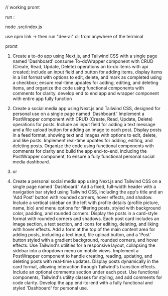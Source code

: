 // working promt 

run : 

node .src/index.js

use 
npm link -> 
then run "dev-ai" cli from anywhere of the terminal 

promt 
1. Create a to-do app using Next.js, and Tailwind CSS with a single page named 'Dashboard' consume To-doWrapper component with CRUD (Create, Read, Update, Delete) operations on to-do items with api created; include an input field and button for adding items, display items in a list format with options to edit, delete, and mark as completed using a checkbox; ensure real-time updates for adding, editing, and deleting items, and organize the code using functional components with comments for clarity. develop end to end app and wrapper component with entire app fully function

1. Create a social media app using Next.js and Tailwind CSS, designed for personal use on a single page named 'Dashboard.' Implement a PostWrapper component with CRUD (Create, Read, Update, Delete) operations for posts. Include an input field for adding a text message and a file upload button for adding an image to each post. Display posts in a feed format, showing text and images with options to edit, delete, and like posts. Implement real-time updates for adding, editing, and deleting posts. Organize the code using functional components with comments for clarity and build the app end-to-end, including the PostWrapper component, to ensure a fully functional personal social media dashboard.
2. or 
3. Create a personal social media app using Next.js and Tailwind CSS on a single page named 'Dashboard.' Add a fixed, full-width header with a navigation bar styled using Tailwind CSS, including the app's title and an 'Add Post' button with rounded corners, hover effects, and shadow. Include a vertical sidebar on the left with profile details (profile picture, name, bio) and menu options for filtering posts, styled with background color, padding, and rounded corners. Display the posts in a card-style format with rounded corners and shadows. Each post card includes an image section, a text section, and icons for editing, deleting, and liking with hover effects. Add a form at the top of the main content area for adding posts, including a text input, file upload button, and a 'Post' button styled with a gradient background, rounded corners, and hover effects. Use Tailwind's utilities for a responsive layout, collapsing the sidebar into a dropdown menu on mobile views. Implement a PostWrapper component to handle creating, reading, updating, and deleting posts with real-time updates. Display posts dynamically in the card format, allowing interaction through Tailwind's transition effects. Include an optional comments section under each post. Use functional components, Tailwind's utility classes for styling, and add comments for code clarity. Develop the app end-to-end with a fully functional and styled 'Dashboard' for personal use.
